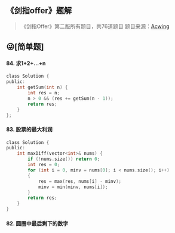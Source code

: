 ## 《剑指offer》题解

> 《剑指Offer》第二版所有题目，共76道题目    题目来源：[Acwing](https://www.acwing.com/problem/search/1/?csrfmiddlewaretoken=S5lzkLHkKv13snNnUJUOL5GoHelfgamZ8nZzpmpLKjDjzHawX6aSvM1bd9dMw6f2&search_content=%E5%89%91%E6%8C%87Offer)
>

## 😜[简单题]

#### 84. 求1+2+…+n

```c
class Solution {
public:
    int getSum(int n) {
        int res = n;
        n > 0 && (res += getSum(n - 1));
        return res;
    }
};
```



#### 83. 股票的最大利润

```c
class Solution {
public:
    int maxDiff(vector<int>& nums) {
        if (!nums.size()) return 0;
        int res = 0;
        for (int i = 0, minv = nums[0]; i < nums.size(); i++)
        {           
            res = max(res, nums[i] - minv);
            minv = min(minv, nums[i]);
        }
        return res;
    }
}
```



#### 82. 圆圈中最后剩下的数字



```c++

```

